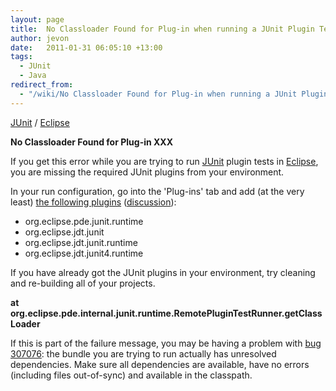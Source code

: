 ```yaml
---
layout: page
title:  No Classloader Found for Plug-in when running a JUnit Plugin Test
author: jevon
date:   2011-01-31 06:05:10 +13:00
tags:
  - JUnit
  - Java
redirect_from:
  - "/wiki/No Classloader Found for Plug-in when running a JUnit Plugin Test"
---
```


[JUnit](junit.md) / [Eclipse](Eclipse.md)

**No Classloader Found for Plug-in XXX**

If you get this error while you are trying to run [JUnit](junit.md) plugin tests in [Eclipse](Eclipse.md), you are missing the required JUnit plugins from your environment.

In your run configuration, go into the 'Plug-ins' tab and add (at the very least) <a href="https://bugs.eclipse.org/bugs/show_bug.cgi?id=216946#c2">the following plugins</a> (<a href="http://dev.eclipse.org/newslists/news.eclipse.tools.jdt/msg23502.html">discussion</a>):

* org.eclipse.pde.junit.runtime
* org.eclipse.jdt.junit
* org.eclipse.jdt.junit.runtime
* org.eclipse.jdt.junit4.runtime

If you have already got the JUnit plugins in your environment, try cleaning and re-building all of your projects.

**at org.eclipse.pde.internal.junit.runtime.RemotePluginTestRunner.getClassLoader**

If this is part of the failure message, you may be having a problem with <a href="https://bugs.eclipse.org/bugs/show_bug.cgi?id=307076">bug 307076</a>: the bundle you are trying to run actually has unresolved dependencies. Make sure all dependencies are available, have no errors (including files out-of-sync) and available in the classpath.
